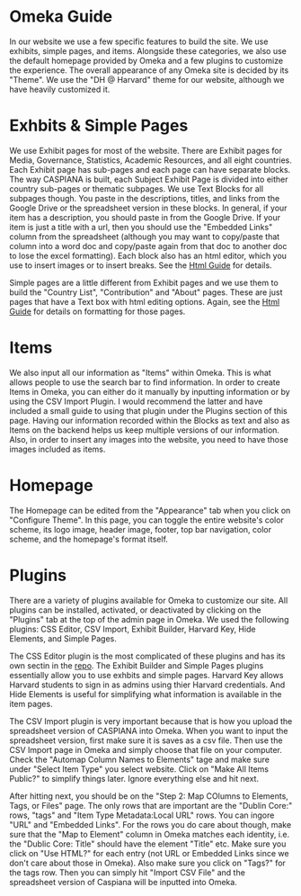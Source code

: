 # Omeka Guide
In our website we use a few specific features to build the  site. We use exhibits, simple pages, and items. Alongside these categories, we also use the default homepage provided by Omeka and a few plugins to customize the experience. The overall appearance of any Omeka site is decided by its "Theme". We use the "DH @ Harvard" theme for our website, although we have heavily customized it. 

# Exhbits & Simple Pages
We use Exhibit pages for most of the website. There are Exhibit pages for Media, Governance, Statistics, Academic Resources, and all eight countries. Each Exhibit page has sub-pages and each page can have separate blocks. The way CASPIANA is built, each Subject Exhibit Page is divided into either country sub-pages or thematic subpages. We use Text Blocks for all subpages though. You paste in the descriptions, titles, and links from the Google Drive or the spreadsheet version in these blocks. In general, if your item has a description, you should paste in from the Google Drive. If your item is just a title with a url, then you should use the "Embedded Links" column from the spreadsheet (although you may want to copy/paste that column into a word doc and copy/paste again from that doc to another doc to lose the excel formatting). Each block also has an html editor, which you use to insert images or to insert breaks. See the [Html Guide](https://github.com/CianStryker/Caspiana_Guide/tree/main/Omeka%20Website%20Guide/CSS%20and%20Html%20Guide) for details. 

Simple pages are a little different from Exhibit pages and we use them to build the "Country List", "Contribution" and "About" pages. These are just pages that have a Text box with html editing options. Again, see the [Html Guide](https://github.com/CianStryker/Caspiana_Guide/tree/main/Omeka%20Website%20Guide/CSS%20and%20Html%20Guide) for details on formatting for those pages.  

# Items
We also input all our information as "Items" within Omeka. This is what allows people to use the search bar to find information. In order to create Items in Omeka, you can either do it manually by inputting information or by using the CSV Import Plugin. I would recommend the latter and have included a small guide to using that plugin under the Plugins section of this page. Having our information recorded within the Blocks as text and also as Items on the backend helps us keep multiple versions of our information. Also, in order to insert any images into the website, you need to have those images included as items. 

# Homepage
The Homepage can be edited from the "Appearance" tab when you click on "Configure Theme". In this page, you can toggle the entire website's color scheme, its logo image, header image, footer, top bar navigation, color scheme, and the homepage's format itself. 

# Plugins
There are a variety of plugins available for Omeka to customize our site. All plugins can be installed, activated, or deactivated by clicking on the "Plugins" tab at the top of the admin page in Omeka. We used the following plugins: CSS Editor, CSV Import, Exhibit Builder, Harvard Key, Hide Elements, and Simple Pages. 

The CSS Editor plugin is the most complicated of these plugins and has its own sectin in the [repo](https://github.com/CianStryker/Caspiana_Guide/tree/main/Omeka%20Website%20Guide/CSS%20and%20Html%20Guide). The Exhibit Builder and Simple Pages plugins essentially allow you to use exhbits and simple pages. Harvard Key allows Harvard students to sign in as admins using thier Harvard credentials. And Hide Elements is useful for simplifying what information is available in the item pages. 

The CSV Import plugin is very important because that is how you upload the spreadsheet version of CASPIANA into Omeka. When you want to input the spreadsheet version, first make sure it is saves as a csv file. Then use the CSV Import page in Omeka and simply choose that file on your computer. Check the "Automap Column Names to Elements" tage and make sure under "Select Item Type" you select website. Click on "Make All Items Public?" to simplify things later. Ignore everything else and hit next. 

After hitting next, you should be on the "Step 2: Map COlumns to Elements, Tags, or Files" page. The only rows that are important are the "Dublin Core:" rows, "tags" and "Item Type Metadata:Local URL" rows. You can ingore "URL" and "Embedded Links". For the rows you do care about though, make sure that the "Map to Element" column in Omeka matches each identity, i.e. the "Dublic Core: Title" should have the element "Title" etc. Make sure you click on "Use HTML?" for each entry (not URL or Embedded Links since we don't care about those in Omeka). Also make sure you click on "Tags?" for the tags row. Then you can simply hit "Import CSV File" and the spreadsheet version of Caspiana will be inputted into Omeka. 
